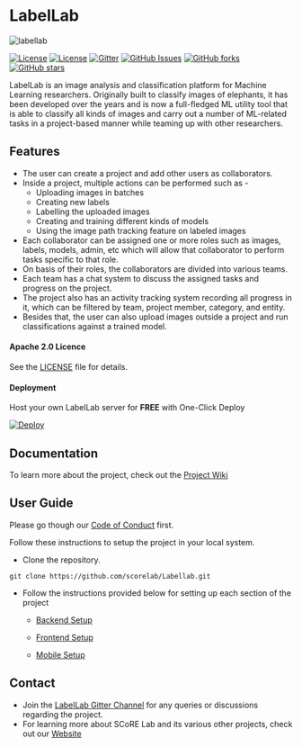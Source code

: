 # LabelLab

![labellab](https://user-images.githubusercontent.com/45410599/125047461-a1ebf100-e0bc-11eb-9849-0aa7eb15156c.png)

[![License](https://img.shields.io/badge/License-Apache%202.0-blue.svg)](https://opensource.org/licenses/Apache-2.0)
[![License](https://img.shields.io/badge/API-16%2B-green.svg)](https://android-arsenal.com/api?level=16)
[![Gitter](https://img.shields.io/gitter/room/scorelab/LabelLab)](https://gitter.im/scorelab/LabelLab)
[![GitHub Issues](https://img.shields.io/github/issues/scorelab/LabelLab?style=social)](https://github.com/scorelab/LabelLab/issues)
[![GitHub forks](https://img.shields.io/github/forks/scorelab/LabelLab?style=social)](https://github.com/scorelab/LabelLab/network/members)
[![GitHub stars](https://img.shields.io/github/stars/scorelab/LabelLab?style=social)](https://github.com/scorelab/LabelLab/stargazers)

LabelLab is an image analysis and classification platform for Machine Learning researchers. Originally built to classify images of elephants, it has been developed over the years and is now a full-fledged ML utility tool that is able to classify all kinds of images and carry out a number of ML-related tasks in a project-based manner while teaming up with other researchers.

## Features

- The user can create a project and add other users as collaborators.
- Inside a project, multiple actions can be performed such as -
  - Uploading images in batches
  - Creating new labels
  - Labelling the uploaded images
  - Creating and training different kinds of models
  - Using the image path tracking feature on labeled images
- Each collaborator can be assigned one or more roles such as images, labels, models, admin, etc which will allow that collaborator to perform tasks specific to that role.
- On basis of their roles, the collaborators are divided into various teams.
- Each team has a chat system to discuss the assigned tasks and progress on the project.
- The project also has an activity tracking system recording all progress in it, which can be filtered by team, project member, category, and entity.
- Besides that, the user can also upload images outside a project and run classifications against a trained model.

#### Apache 2.0 Licence

See the [LICENSE](https://github.com/scorelab/LabelLab/blob/master/LICENSE) file for details.

#### Deployment

Host your own LabelLab server for **FREE** with One-Click Deploy

[![Deploy](https://www.herokucdn.com/deploy/button.svg)](https://heroku.com/deploy)

## Documentation

To learn more about the project, check out the [Project Wiki](https://github.com/scorelab/LabelLab/wiki)

## User Guide

Please go though our [Code of Conduct](https://github.com/scorelab/LabelLab/wiki/Code-of-Conduct) first.

Follow these instructions to setup the project in your local system.

- Clone the repository.

```
git clone https://github.com/scorelab/Labellab.git
```

- Follow the instructions provided below for setting up each section of the project

  - [Backend Setup](https://github.com/scorelab/LabelLab/wiki/Backend-Development-Setup)

  - [Frontend Setup](https://github.com/scorelab/LabelLab/wiki/Frontend-Development-Setup)

  - [Mobile Setup](https://github.com/scorelab/LabelLab/wiki/Mobile-Development-Setup)

## Contact

- Join the [LabelLab Gitter Channel](https://gitter.im/scorelab/LabelLab) for any queries or discussions regarding the project.
- For learning more about SCoRE Lab and its various other projects, check out our [Website](https://scorelab.org/)
